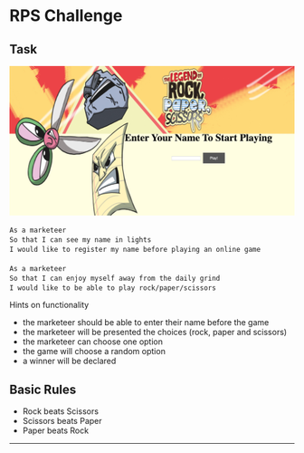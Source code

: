 # RPS Challenge


Task
----

![alt text](https://github.com/jaitone/rps-challenge/raw/master/images/img.png)

```sh
As a marketeer
So that I can see my name in lights
I would like to register my name before playing an online game

As a marketeer
So that I can enjoy myself away from the daily grind
I would like to be able to play rock/paper/scissors
```

Hints on functionality

- the marketeer should be able to enter their name before the game
- the marketeer will be presented the choices (rock, paper and scissors)
- the marketeer can choose one option
- the game will choose a random option
- a winner will be declared


## Basic Rules

- Rock beats Scissors
- Scissors beats Paper
- Paper beats Rock




----------------------


